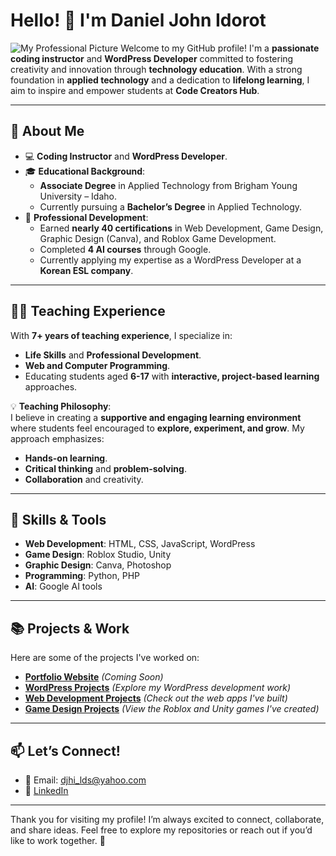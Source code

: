 # Hello! 👋 I'm Daniel John Idorot

![My Professional Picture](https://drive.google.com/file/d/1B0FWEWFVxgortqdo7Cr_v-baY4KN-O78/view?usp=drive_link)
Welcome to my GitHub profile! I'm a **passionate coding instructor** and **WordPress Developer** committed to fostering creativity and innovation through **technology education**. With a strong foundation in **applied technology** and a dedication to **lifelong learning**, I aim to inspire and empower students at **Code Creators Hub**.

---

## 🌟 About Me
- 💻 **Coding Instructor** and **WordPress Developer**.
- 🎓 **Educational Background**: 
  - **Associate Degree** in Applied Technology from Brigham Young University – Idaho.
  - Currently pursuing a **Bachelor’s Degree** in Applied Technology.
- 🏅 **Professional Development**:
  - Earned **nearly 40 certifications** in Web Development, Game Design, Graphic Design (Canva), and Roblox Game Development.
  - Completed **4 AI courses** through Google.
  - Currently applying my expertise as a WordPress Developer at a **Korean ESL company**.

---

## 🧑‍🏫 Teaching Experience
With **7+ years of teaching experience**, I specialize in:
- **Life Skills** and **Professional Development**.
- **Web and Computer Programming**.
- Educating students aged **6-17** with **interactive, project-based learning** approaches.
  
💡 **Teaching Philosophy**:  
I believe in creating a **supportive and engaging learning environment** where students feel encouraged to **explore, experiment, and grow**. My approach emphasizes:
- **Hands-on learning**.
- **Critical thinking** and **problem-solving**.
- **Collaboration** and creativity.

---

## 🔧 Skills & Tools
- **Web Development**: HTML, CSS, JavaScript, WordPress
- **Game Design**: Roblox Studio, Unity
- **Graphic Design**: Canva, Photoshop
- **Programming**: Python, PHP
- **AI**: Google AI tools

---

## 📚 Projects & Work
Here are some of the projects I've worked on:

- **[Portfolio Website](#)** *(Coming Soon)*
- **[WordPress Projects](#)** *(Explore my WordPress development work)*
- **[Web Development Projects](#)** *(Check out the web apps I've built)*
- **[Game Design Projects](#)** *(View the Roblox and Unity games I've created)*

---

## 📫 Let’s Connect!
- 📧 Email: [djhi_lds@yahoo.com](mailto:djhi_lds@yahoo.com)
- 💼 [LinkedIn](https://ph.linkedin.com/in/djidorot?trk=public_profile_browsemap)

---

Thank you for visiting my profile! I’m always excited to connect, collaborate, and share ideas. Feel free to explore my repositories or reach out if you’d like to work together. 🚀
